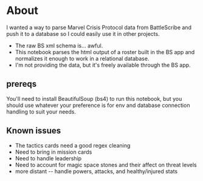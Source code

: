# About
I wanted a way to parse Marvel Crisis Protocol data from BattleScribe and push it to a database so I could easily use it in other projects.

*   The raw BS xml schema is... awful.
*   This notebook parses the html output of a roster built in the BS app and normalizes it enough to work in a relational database.
*   I'm not providing the data, but it's freely available through the BS app.

## prereqs
You'll need to install BeautifulSoup (bs4) to run this notebook, but you should use whatever your preference is for env and database connection handling to suit your needs.

## Known issues
*   The tactics cards need a good regex cleaning
*   Need to bring in mission cards
*   Need to handle leadership
*   Need to account for magic space stones and their affect on threat levels
*   more distant -- handle powers, attacks, and healthy/injured stats